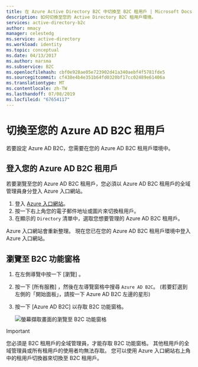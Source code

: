 ```yaml
---
title: 在 Azure Active Directory B2C 中切換至 B2C 租用戶 | Microsoft Docs
description: 如何切換至您的 Active Directory B2C 租用戶環境。
services: active-directory-b2c
author: mmacy
manager: celestedg
ms.service: active-directory
ms.workload: identity
ms.topic: conceptual
ms.date: 04/13/2017
ms.author: marsma
ms.subservice: B2C
ms.openlocfilehash: cbf0e928ae05e723902d41a340aebf4f5781fde5
ms.sourcegitcommit: cf438e4b4e351b64fd0320bf17cc02489e61406a
ms.translationtype: MT
ms.contentlocale: zh-TW
ms.lasthandoff: 07/08/2019
ms.locfileid: "67654117"
---
```

# <a name="switching-to-your-azure-ad-b2c-tenant"></a>切換至您的 Azure AD B2C 租用戶

若要設定 Azure AD B2C，您需要在您的 Azure AD B2C 租用戶環境中。

## <a name="log-into-azure-ad-b2c-tenant"></a>登入您的 Azure AD B2C 租用戶

若要瀏覽至您的 Azure AD B2C 租用戶，您必須以 Azure AD B2C 租用戶的全域管理員身分登入 Azure 入口網站。

1. 登入 [Azure 入口網站](https://portal.azure.com)。
1. 按一下右上角您的電子郵件地址或圖片來切換租用戶。
1. 在顯示的 `Directory` 清單中，選取您想要管理的 Azure AD B2C 租用戶。

Azure 入口網站會重新整理。  現在您已在您的 Azure AD B2C 租用戶環境中登入 Azure 入口網站。

## <a name="navigate-to-the-b2c-features-pane"></a>瀏覽至 B2C 功能窗格

1. 在左側導覽中按一下 [瀏覽]  。
1. 按一下 [所有服務]  ，然後在左導覽窗格中搜尋 `Azure AD B2C`。  (若要釘選到左側的「開始面板」，請按一下 Azure AD B2C 左邊的星形)
1. 按一下 [Azure AD B2C]  以存取 B2C 功能窗格。

    ![螢幕擷取畫面的瀏覽至 B2C 功能窗格](./media/active-directory-b2c-get-started/b2c-browse.png)

> [!IMPORTANT]
> 您必須是 B2C 租用戶的全域管理員，才能存取 B2C 功能窗格。 其他租用戶的全域管理員或所有租用戶的使用者均無法存取。  您可以使用 Azure 入口網站右上角中的租用戶切換器來切換至 B2C 租用戶。
